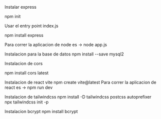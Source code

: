 Instalar express

npm init

Usar el entry point index.js
  
npm install express
  
Para correr la aplicacion de node es -> node app.js 

Instalacion para la base de datos
npm install --save mysql2

Instalacion de cors

npm install cors latest

Instalacion de react vite
npm create vite@latest
Para correr la aplicacion de react es -> npm run dev

Instalacion de tailwindcss
npm install -D tailwindcss postcss autoprefixer
npx tailwindcss init -p

Instalacion bcrypt
npm install bcrypt
